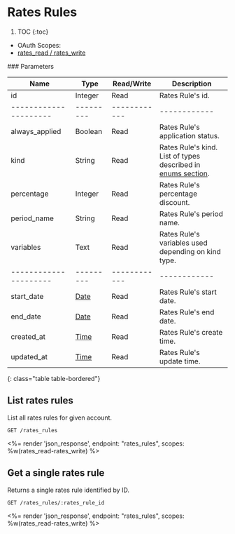 # Rates Rules

1. TOC
{:toc}

<ul class="nav nav-pills pull-right" role="tablist">
  <li class="disabled"><a>OAuth Scopes:</a></li>
  <li class="active">
    <a href="#rates_read-rates_write" role="tab" data-toggle="pill">
      rates_read / rates_write
    </a>
  </li>
</ul>

<div class="tab-content" markdown="1">
  <div class="tab-pane active" id="rates_read-rates_write" markdown="1">
### Parameters

Name                 | Type    | Read/Write | Description
---------------------|---------|------------|------------
id                   | Integer | Read       | Rates Rule's id.
---------------------|---------|------------|------------
always_applied       | Boolean | Read       | Rates Rule's application status.
kind                 | String  | Read       | Rates Rule's kind. List of types described in [enums section](/reference/enums#rates-rules-types).
percentage           | Integer | Read       | Rates Rule's percentage discount.
period_name          | String  | Read       | Rates Rule's period name.
variables            | Text    | Read       | Rates Rule's variables used depending on kind type.
---------------------|---------|------------|------------
start_date           | [Date](/reference/enums#formats) | Read       | Rates Rule's start date.
end_date             | [Date](/reference/enums#formats) | Read       | Rates Rule's end date.
created_at           | [Time](/reference/enums#formats) | Read       | Rates Rule's create time.
updated_at           | [Time](/reference/enums#formats) | Read       | Rates Rule's update time.
{: class="table table-bordered"}
  </div>
</div>

## List rates rules

List all rates rules for given account.

~~~
GET /rates_rules
~~~

<%= render 'json_response', endpoint: "rates_rules", scopes: %w(rates_read-rates_write) %>

## Get a single rates rule

Returns a single rates rule identified by ID.

~~~
GET /rates_rules/:rates_rule_id
~~~

<%= render 'json_response', endpoint: "rates_rules", scopes: %w(rates_read-rates_write) %>
